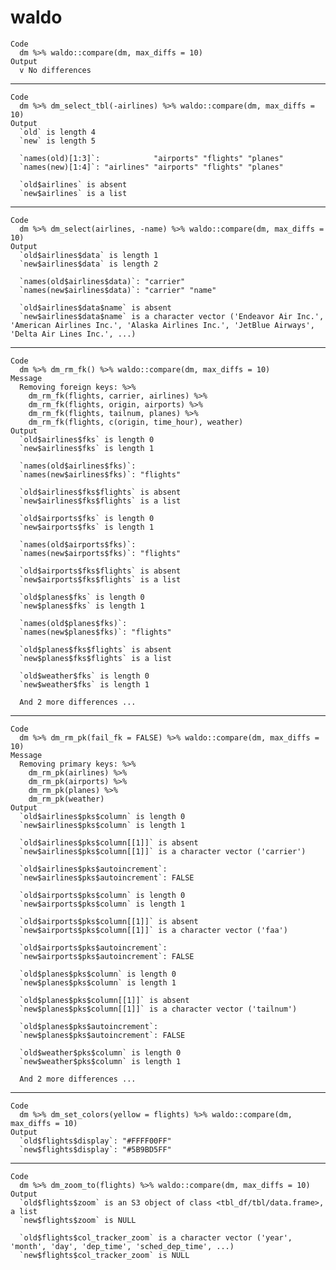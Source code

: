 # waldo

    Code
      dm %>% waldo::compare(dm, max_diffs = 10)
    Output
      v No differences

---

    Code
      dm %>% dm_select_tbl(-airlines) %>% waldo::compare(dm, max_diffs = 10)
    Output
      `old` is length 4
      `new` is length 5
      
      `names(old)[1:3]`:            "airports" "flights" "planes"
      `names(new)[1:4]`: "airlines" "airports" "flights" "planes"
      
      `old$airlines` is absent
      `new$airlines` is a list

---

    Code
      dm %>% dm_select(airlines, -name) %>% waldo::compare(dm, max_diffs = 10)
    Output
      `old$airlines$data` is length 1
      `new$airlines$data` is length 2
      
      `names(old$airlines$data)`: "carrier"       
      `names(new$airlines$data)`: "carrier" "name"
      
      `old$airlines$data$name` is absent
      `new$airlines$data$name` is a character vector ('Endeavor Air Inc.', 'American Airlines Inc.', 'Alaska Airlines Inc.', 'JetBlue Airways', 'Delta Air Lines Inc.', ...)

---

    Code
      dm %>% dm_rm_fk() %>% waldo::compare(dm, max_diffs = 10)
    Message
      Removing foreign keys: %>%
        dm_rm_fk(flights, carrier, airlines) %>%
        dm_rm_fk(flights, origin, airports) %>%
        dm_rm_fk(flights, tailnum, planes) %>%
        dm_rm_fk(flights, c(origin, time_hour), weather)
    Output
      `old$airlines$fks` is length 0
      `new$airlines$fks` is length 1
      
      `names(old$airlines$fks)`:          
      `names(new$airlines$fks)`: "flights"
      
      `old$airlines$fks$flights` is absent
      `new$airlines$fks$flights` is a list
      
      `old$airports$fks` is length 0
      `new$airports$fks` is length 1
      
      `names(old$airports$fks)`:          
      `names(new$airports$fks)`: "flights"
      
      `old$airports$fks$flights` is absent
      `new$airports$fks$flights` is a list
      
      `old$planes$fks` is length 0
      `new$planes$fks` is length 1
      
      `names(old$planes$fks)`:          
      `names(new$planes$fks)`: "flights"
      
      `old$planes$fks$flights` is absent
      `new$planes$fks$flights` is a list
      
      `old$weather$fks` is length 0
      `new$weather$fks` is length 1
      
      And 2 more differences ...

---

    Code
      dm %>% dm_rm_pk(fail_fk = FALSE) %>% waldo::compare(dm, max_diffs = 10)
    Message
      Removing primary keys: %>%
        dm_rm_pk(airlines) %>%
        dm_rm_pk(airports) %>%
        dm_rm_pk(planes) %>%
        dm_rm_pk(weather)
    Output
      `old$airlines$pks$column` is length 0
      `new$airlines$pks$column` is length 1
      
      `old$airlines$pks$column[[1]]` is absent
      `new$airlines$pks$column[[1]]` is a character vector ('carrier')
      
      `old$airlines$pks$autoincrement`:      
      `new$airlines$pks$autoincrement`: FALSE
      
      `old$airports$pks$column` is length 0
      `new$airports$pks$column` is length 1
      
      `old$airports$pks$column[[1]]` is absent
      `new$airports$pks$column[[1]]` is a character vector ('faa')
      
      `old$airports$pks$autoincrement`:      
      `new$airports$pks$autoincrement`: FALSE
      
      `old$planes$pks$column` is length 0
      `new$planes$pks$column` is length 1
      
      `old$planes$pks$column[[1]]` is absent
      `new$planes$pks$column[[1]]` is a character vector ('tailnum')
      
      `old$planes$pks$autoincrement`:      
      `new$planes$pks$autoincrement`: FALSE
      
      `old$weather$pks$column` is length 0
      `new$weather$pks$column` is length 1
      
      And 2 more differences ...

---

    Code
      dm %>% dm_set_colors(yellow = flights) %>% waldo::compare(dm, max_diffs = 10)
    Output
      `old$flights$display`: "#FFFF00FF"
      `new$flights$display`: "#5B9BD5FF"

---

    Code
      dm %>% dm_zoom_to(flights) %>% waldo::compare(dm, max_diffs = 10)
    Output
      `old$flights$zoom` is an S3 object of class <tbl_df/tbl/data.frame>, a list
      `new$flights$zoom` is NULL
      
      `old$flights$col_tracker_zoom` is a character vector ('year', 'month', 'day', 'dep_time', 'sched_dep_time', ...)
      `new$flights$col_tracker_zoom` is NULL

